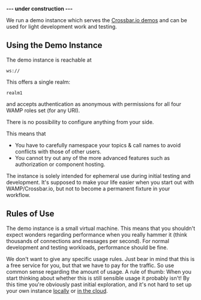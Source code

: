 **--- under construction ---**

We run a demo instance which serves the [Crossbar.io demos](https://demo.crossbar.io/) and can be used for light development work and testing.

## Using the Demo Instance

The demo instance is reachable at 

```
ws://
```

This offers a single realm:

```
realm1
```

and accepts authentication as anonymous with permissions for all four WAMP roles set (for any URI). 

There is no possibility to configure anything from your side.

This means that

* You have to carefully namespace your topics & call names to avoid conflicts with those of other users.
* You cannot try out any of the more advanced features such as authorization or component hosting.

The instance is solely intended for ephemeral use during initial testing and development. It's supposed to make your life easier when you start out with WAMP/Crossbar.io, but not to become a permanent fixture in your workflow.


## Rules of Use

The demo instance is a small virtual machine. This means that you shouldn't expect wonders regarding performance when you really hammer it (think thousands of connections and messages per second). For normal development and testing workloads, performance should be fine.

We don't want to give any specific usage rules. Just bear in mind that this is a free service for you, but that we have to pay for the traffic. So use common sense regarding the amount of usage. A rule of thumb: When you start thinking about whether this is still sensible usage it probably isn't! By this time you're obviously past initial exploration, and it's not hard to set up your own instance [locally](Local-Installation) or [in the cloud](Setup-in-the-Cloud).
